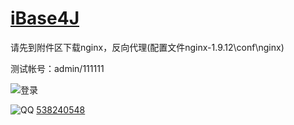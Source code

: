 [iBase4J](http://git.oschina.net/iBase4J/iBase4J)
==

请先到附件区下载nginx，反向代理(配置文件nginx-1.9.12\conf\nginx)

测试帐号：admin/111111

![登录](http://git.oschina.net/iBase4J/iBase4J/raw/master/src/upload/login.png "登录")

![QQ](http://pub.idqqimg.com/wpa/images/group.png "QQ")
[538240548](http://shang.qq.com/wpa/qunwpa?idkey=b0fb32618d54e6a7f3cb718cd469b2952c8a968b1ef6f17fd68c83338ae4bce3)
